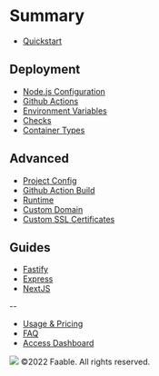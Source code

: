 # Summary​

- [Quickstart](README.md)

## Deployment

- [Node.js Configuration](docs/configuration.md)
- [Github Actions](docs/github-actions.md)
- [Environment Variables](docs/env.md)
- [Checks](docs/checks.md)
- [Container Types](docs/container-types.md)

## Advanced

- [Project Config](docs/project-config.md)
- [Github Action Build](docs/github-actions.md)
- [Runtime](docs/runtime.md)
- [Custom Domain](docs/custom-domain.md)
- [Custom SSL Certificates](docs/custom-ssl-certificates.md)

## Guides

- [Fastify](guides/fastify.md)
- [Express](guides/express.md)
- [NextJS](guides/next.md)

--

- [Usage & Pricing](usage.md)
- [FAQ](faq.md)
- [Access Dashboard](https://www.faable.com/dashboard)

![](https://www.faable.com/logo/Wide.png)
©2022 Faable. All rights reserved.
